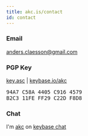 ```yaml
---
title: akc.is/contact
id: contact
---
```


### Email

[anders.claesson@gmail.com](mailto:anders.claesson@gmail.com)

### PGP Key

[key.asc](https://akc.github.io/email/key.asc)&nbsp;|&nbsp;[keybase.io/akc](https://keybase.io/akc)

<pre class="fingerprint">
94A7 C58A 4405 C916 4579
B2C3 11FE FF29 C22D F8D8
</pre>

### Chat

I'm [akc](https://keybase.io/akc) on [keybase chat](https://keybase.io/blog/keybase-chat)
